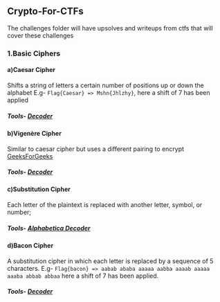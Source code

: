 ## Crypto-For-CTFs
The challenges folder will have upsolves and writeups from ctfs that will cover these challenges


### 1.Basic Ciphers 
#### a)Caesar Cipher
Shifts a string of letters a certain number of positions up or down the alphabet
E.g- ```Flag{Caesar} => Mshn{Jhlzhy}```, here a shift of 7 has been applied
##### Tools- [Decoder](https://cryptii.com/pipes/caesar-cipher)
#### b)Vigenère Cipher
Similar to caesar cipher but uses a different pairing to encrypt
[GeeksForGeeks](https://www.geeksforgeeks.org/vigenere-cipher/)
##### Tools- [Decoder](https://cryptii.com/pipes/vigenere-cipher)
#### c)Substitution Cipher
Each letter of the plaintext is replaced with another letter, symbol, or number;
##### Tools- [Alphabetica Decoder](https://cryptii.com/pipes/alphabetical-substitution)
#### d)Bacon Cipher
A substitution cipher in which each letter is replaced by a sequence of 5 characters.
E.g- ```Flag{bacon} => aabab ababa aaaaa aabba aaaab aaaaa aaaba abbab abbaa``` 
here a shift of 7 has been applied.
##### Tools- [Decoder](https://cryptii.com/pipes/bacon-cipher)

